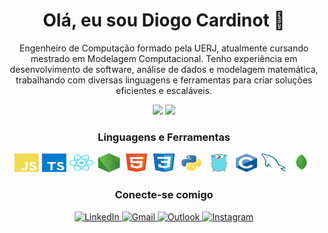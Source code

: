 <!-- Título / Introdução -->
<h1 align="center">Olá, eu sou Diogo Cardinot 👋</h1>
<p align="center">
  Engenheiro de Computação formado pela UERJ, atualmente cursando mestrado em Modelagem Computacional.  
  Tenho experiência em desenvolvimento de software, análise de dados e modelagem matemática, trabalhando com diversas linguagens e ferramentas para criar soluções eficientes e escaláveis.
</p>

<!-- Stats do GitHub -->
<div align="center">
  <img height="180em" src="https://github-readme-stats.vercel.app/api?username=DiogoCardinot&show_icons=true&theme=dark&include_all_commits=true&count_private=true" />
  <img height="180em" src="https://github-readme-stats.vercel.app/api/top-langs/?username=DiogoCardinot&layout=compact&langs_count=7&theme=dark" />
</div>

<!-- Linguagens e Ferramentas -->
<h3 align="center">Linguagens e Ferramentas</h3>
<div align="center">
  <img alt="JavaScript" height="30" width="40" src="https://raw.githubusercontent.com/devicons/devicon/master/icons/javascript/javascript-plain.svg" />
  <img alt="TypeScript" height="30" width="40" src="https://raw.githubusercontent.com/devicons/devicon/master/icons/typescript/typescript-plain.svg" />
  <img alt="React" height="30" width="40" src="https://raw.githubusercontent.com/devicons/devicon/master/icons/react/react-original.svg" />
  <img alt="Node.js" height="30" width="40" src="https://raw.githubusercontent.com/devicons/devicon/master/icons/nodejs/nodejs-original.svg" />
  <img alt="HTML5" height="30" width="40" src="https://raw.githubusercontent.com/devicons/devicon/master/icons/html5/html5-original.svg" />
  <img alt="CSS3" height="30" width="40" src="https://raw.githubusercontent.com/devicons/devicon/master/icons/css3/css3-original.svg" />
  <img alt="Python" height="30" width="40" src="https://raw.githubusercontent.com/devicons/devicon/master/icons/python/python-original.svg" />
  <img alt="Go" height="30" width="40" src="https://raw.githubusercontent.com/devicons/devicon/master/icons/go/go-original.svg" />
  <img alt="C" height="30" width="40" src="https://raw.githubusercontent.com/devicons/devicon/master/icons/c/c-original.svg" />
  <img alt="SQL" height="30" width="40" src="https://raw.githubusercontent.com/devicons/devicon/master/icons/mysql/mysql-original.svg" />
  <img alt="MongoDB" height="30" width="40" src="https://raw.githubusercontent.com/devicons/devicon/master/icons/mongodb/mongodb-original.svg" />
</div>

<!-- Contato -->
<h3 align="center">Conecte-se comigo</h3>
<div align="center">
  <a href="https://www.linkedin.com/in/diogo-cardinot-441675194/" target="_blank">
    <img alt="LinkedIn" src="https://raw.githubusercontent.com/rahuldkjain/github-profile-readme-generator/master/src/images/icons/Social/linked-in-alt.svg" height="30" width="40" />
  </a>
  <a href="mailto:diogocardinotnf@gmail.com" target="_blank">
    <img alt="Gmail" height="30" width="40" src="https://upload.wikimedia.org/wikipedia/commons/7/7e/Gmail_icon_%282020%29.svg"/>
  </a>
  <a href="mailto:diogocardinotnf@hotmail.com" target="_blank">
    <img alt="Outlook" height="30" width="40" src="https://upload.wikimedia.org/wikipedia/commons/7/7e/Microsoft_Office_Outlook_%282019%E2%80%93present%29.svg" />
  </a>
  <a href="https://instagram.com/diogocardinot" target="_blank">
    <img alt="Instagram" src="https://raw.githubusercontent.com/rahuldkjain/github-profile-readme-generator/master/src/images/icons/Social/instagram.svg" height="30" width="40" />
  </a>
</div>
